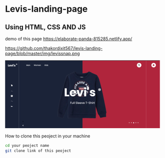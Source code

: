 Levis-landing-page
====================

Using HTML, CSS AND JS
---------------------

demo of this page https://elaborate-panda-815285.netlify.app/

https://github.com/thakordixit567/levis-landing-page/blob/master/img/levissnap.png

![image](https://github.com/thakordixit567/levis-landing-page/blob/master/img/levissnap.png
)

How to clone this peoject in your machine 

 ```sh
 cd your peoject name
git clone link of this peoject
```
